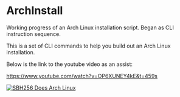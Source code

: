 # ArchInstall
Working progress of an Arch Linux installation script. Began as CLI instruction sequence.

This is a set of CLI commands to help you build out an Arch Linux installation.

Below is the link to the youtube video as an assist:

https://www.youtube.com/watch?v=OP6XUNEY4kE&t=459s


[![SBH256 Does Arch Linux](http://img.youtube.com/vi/OP6XUNEY4kE/0.jpg)](https://www.youtube.com/watch?v=OP6XUNEY4kE)
